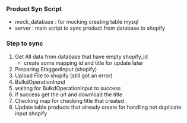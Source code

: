 ### Product Syn Script
- mock_database : for mocking creating table mysql
- server : main script to sync product from database to shopify


### Step to sync
1. Get All data from database that have empty shopify_id 
    - create some mapping id and title for update later
2. Preparing StaggedInput (shopify)
3. Upload File to shopify (still got an error)
4. BulkdOperationInput 
5. waiting for BulkdOperationInput to success
6. if success get the url and download the title
7. Checking map for checking title that created
8. Update table products that already create for handling not duplicate input shopify
